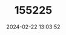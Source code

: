 ---
title: "155225"
category: "Arnoglossus rueppelii"
draft: false
date: 2024-02-22 13:03:52
languages:
  Spanish; Castilian: ["Peluda de Rüppell", "Tapaculos"]
  English: ["Rüppell's Scaldback"]
---